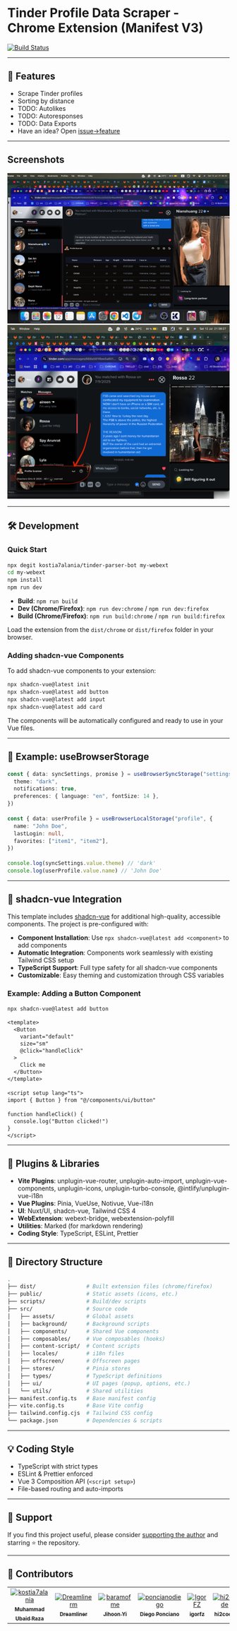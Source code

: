 # Tinder Profile Data Scraper - Chrome Extension (Manifest V3)

[![Build Status](https://github.com/kostia7alania/tinder-parser-bot/actions/workflows/build.yml/badge.svg)](https://github.com/kostia7alania/tinder-parser-bot/actions/workflows/build.yml)

---

## 🚀 Features

- Scrape Tinder profiles
- Sorting by distance
- TODO: Autolikes
- TODO: Autoresponses
- TODO: Data Exports
- Have an idea? Open [issue->feature](https://github.com/kostia7alania/tinder-parser-bot/issues)

---

## Screenshots

![Screenshot 3](screenshots/Screenshot-2025-07-12_21.36.32.png)
![Screenshot 3](screenshots/Screenshot-2025-07-12_21.38.27.png)

---

## 🛠️ Development

### Quick Start

```bash
npx degit kostia7alania/tinder-parser-bot my-webext
cd my-webext
npm install
npm run dev
```

- **Build**: `npm run build`
- **Dev (Chrome/Firefox)**: `npm run dev:chrome` / `npm run dev:firefox`
- **Build (Chrome/Firefox)**: `npm run build:chrome` / `npm run build:firefox`

Load the extension from the `dist/chrome` or `dist/firefox` folder in your browser.

### Adding shadcn-vue Components

To add shadcn-vue components to your extension:

```bash
npx shadcn-vue@latest init
npx shadcn-vue@latest add button
npx shadcn-vue@latest add input
npx shadcn-vue@latest add card
```

The components will be automatically configured and ready to use in your Vue files.

---

## 🧩 Example: useBrowserStorage

```ts
const { data: syncSettings, promise } = useBrowserSyncStorage("settings", {
  theme: "dark",
  notifications: true,
  preferences: { language: "en", fontSize: 14 },
})

const { data: userProfile } = useBrowserLocalStorage("profile", {
  name: "John Doe",
  lastLogin: null,
  favorites: ["item1", "item2"],
})

console.log(syncSettings.value.theme) // 'dark'
console.log(userProfile.value.name) // 'John Doe'
```

---

## 🎨 shadcn-vue Integration

This template includes [shadcn-vue](https://www.shadcn-vue.com/) for additional high-quality, accessible components. The project is pre-configured with:

- **Component Installation**: Use `npx shadcn-vue@latest add <component>` to add components
- **Automatic Integration**: Components work seamlessly with existing Tailwind CSS setup
- **TypeScript Support**: Full type safety for all shadcn-vue components
- **Customizable**: Easy theming and customization through CSS variables

### Example: Adding a Button Component

```bash
npx shadcn-vue@latest add button
```

```vue
<template>
  <Button
    variant="default"
    size="sm"
    @click="handleClick"
  >
    Click me
  </Button>
</template>

<script setup lang="ts">
import { Button } from "@/components/ui/button"

function handleClick() {
  console.log("Button clicked!")
}
</script>
```

---

## 🔌 Plugins & Libraries

- **Vite Plugins**: unplugin-vue-router, unplugin-auto-import, unplugin-vue-components, unplugin-icons, unplugin-turbo-console, @intlify/unplugin-vue-i18n
- **Vue Plugins**: Pinia, VueUse, Notivue, Vue-i18n
- **UI**: Nuxt/UI, shadcn-vue, Tailwind CSS 4
- **WebExtension**: webext-bridge, webextension-polyfill
- **Utilities**: Marked (for markdown rendering)
- **Coding Style**: TypeScript, ESLint, Prettier

---

## 📁 Directory Structure

```bash
.
├── dist/                # Built extension files (chrome/firefox)
├── public/              # Static assets (icons, etc.)
├── scripts/             # Build/dev scripts
├── src/                 # Source code
│   ├── assets/          # Global assets
│   ├── background/      # Background scripts
│   ├── components/      # Shared Vue components
│   ├── composables/     # Vue composables (hooks)
│   ├── content-script/  # Content scripts
│   ├── locales/         # i18n files
│   ├── offscreen/       # Offscreen pages
│   ├── stores/          # Pinia stores
│   ├── types/           # TypeScript definitions
│   ├── ui/              # UI pages (popup, options, etc.)
│   └── utils/           # Shared utilities
├── manifest.config.ts   # Base manifest config
├── vite.config.ts       # Base Vite config
├── tailwind.config.cjs  # Tailwind CSS config
└── package.json         # Dependencies & scripts
```

---

## 💡 Coding Style

- TypeScript with strict types
- ESLint & Prettier enforced
- Vue 3 Composition API (`<script setup>`)
- File-based routing and auto-imports

---

## 🙏 Support

If you find this project useful, please consider [supporting the author](https://www.patreon.com/c/kostia7alania) and starring ⭐ the repository.

---

## 👥 Contributors

<table>
<tbody>
<tr>
<td align="center">
<a href="https://github.com/kostia7alania">
<img src="https://avatars.githubusercontent.com/u/2222702?v=4" width="80" alt="kostia7alania"/>
<br /><sub><b>Muhammad Ubaid Raza</b></sub>
</a>
</td>
<td align="center">
<a href="https://github.com/Dreamlinerm">
<img src="https://avatars.githubusercontent.com/u/90410608?v=4" width="80" alt="Dreamlinerm"/>
<br /><sub><b>Dreamliner</b></sub>
</a>
</td>
<td align="center">
<a href="https://github.com/baramofme">
<img src="https://avatars.githubusercontent.com/u/44565599?v=4" width="80" alt="baramofme"/>
<br /><sub><b>Jihoon Yi</b></sub>
</a>
</td>
<td align="center">
<a href="https://github.com/poncianodiego">
<img src="https://avatars.githubusercontent.com/u/20716004?v=4" width="80" alt="poncianodiego"/>
<br /><sub><b>Diego Ponciano</b></sub>
</a>
</td>
<td align="center">
<a href="https://github.com/IgorFZ">
<img src="https://avatars.githubusercontent.com/u/85708187?v=4" width="80" alt="IgorFZ"/>
<br /><sub><b>igorfz</b></sub>
</a>
</td>
<td align="center">
<a href="https://github.com/hi2code">
<img src="https://avatars.githubusercontent.com/u/51270649?v=4" width="80" alt="hi2code"/>
<br /><sub><b>hi2code</b></sub>
</a>
</td>
<td align="center">
<a href="https://github.com/justorez">
<img src="https://avatars.githubusercontent.com/u/17308328?v=4" width="80" alt="justorez"/>
<br /><sub><b>Null</b></sub>
</a>
</td>
</tr>
</tbody>
</table>
